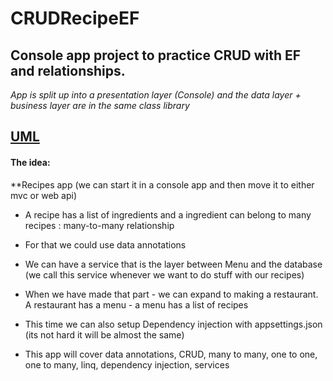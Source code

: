 # CRUDRecipeEF
## Console app project to practice CRUD with EF and relationships. 
*App is split up into a presentation layer (Console) and the data layer + business layer are in the same class library*

## [UML](https://drive.google.com/file/d/1wK_0AYogciHfWensgVgt9arEkGfge9xd/view?usp=sharing)
#### The idea:
**Recipes app (we can start it in a console app and then move it to either mvc or web api)

- A recipe has a list of ingredients and a ingredient can belong to many recipes : many-to-many relationship
- For that we could use data annotations
- We can have a service that is the layer between Menu and the database (we call this service whenever we want to do stuff with our recipes)

- When we have made that part - we can expand to making a restaurant. A restaurant has a menu - a menu has a list of recipes

- This time we can also setup Dependency injection with appsettings.json (its not hard it will be almost the same)

- This app will cover data annotations, CRUD, many to many, one to one, one to many, linq, dependency injection, services 


